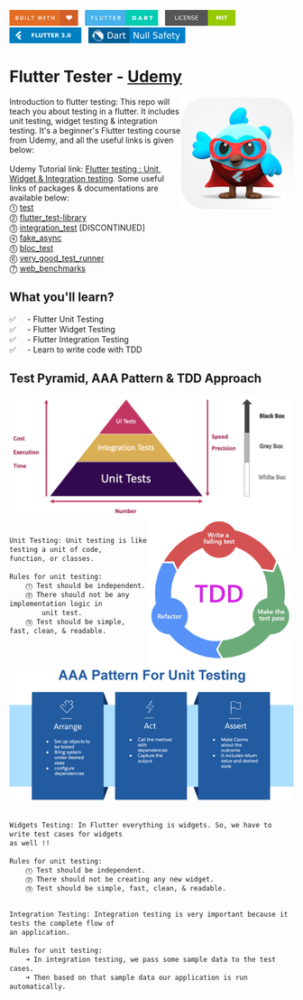 <img src="screenshots/badges/built-with-love.svg" height="28px"/>&nbsp;&nbsp;
<img src="screenshots/badges/flutter-dart.svg" height="28px" />&nbsp;&nbsp;
<a href="https://choosealicense.com/licenses/mit/" target="_blank"><img src="screenshots/badges/license-MIT.svg" height="28px" /></a>&nbsp;&nbsp;
<img src="screenshots/badges/Flutter-3.svg" height="28px" />&nbsp;&nbsp;
<img src="screenshots/badges/dart-null_safety-blue.svg" height="28px"/>

# Flutter Tester - [Udemy](https://www.udemy.com/course/flutter-testing-unit-widget-integration-testing/)

<img align="right" src="screenshots/store_icons/playstore.png" height="200"></img>

Introduction to flutter testing: This repo will teach you about testing in a flutter. It includes unit testing, widget testing & integration testing. It's a beginner's Flutter testing course from Udemy, and all the useful links is given below:
<br><br>
Udemy Tutorial link: [Flutter testing : Unit, Widget & Integration testing](https://www.udemy.com/course/flutter-testing-unit-widget-integration-testing/). Some useful links of packages & documentations are available below:<br>
⓵ [test](https://pub.dev/packages/test)<br>
⓶ [flutter_test-library](https://api.flutter.dev/flutter/flutter_test/flutter_test-library.html)<br>
⓷ [integration_test](https://pub.dev/packages/integration_test) [DISCONTINUED]<br>
⓸ [fake_async](https://pub.dev/packages/fake_async)<br>
⓹ [bloc_test](https://pub.dev/packages/bloc_test)<br>
⓺ [very_good_test_runner](https://pub.dev/packages/very_good_test_runner)<br>
⓻ [web_benchmarks](https://pub.dev/packages/web_benchmarks)<br>

<!-- Double Circled Number http://xahlee.info/comp/unicode_circled_numbers.html
⓵ ⓶ ⓷ ⓸ ⓹ ⓺ ⓻ ⓼ ⓽ ⓾ -->

## What you'll learn?

✅ &nbsp;&nbsp;&nbsp;&nbsp;- Flutter Unit Testing <br>
✅ &nbsp;&nbsp;&nbsp;&nbsp;- Flutter Widget Testing <br>
✅ &nbsp;&nbsp;&nbsp;&nbsp;- Flutter Integration Testing <br>
✅ &nbsp;&nbsp;&nbsp;&nbsp;- Learn to write code with TDD <br>

## Test Pyramid, AAA Pattern & TDD Approach

<img align="center" src="screenshots/images/test_pyramid.png"></img>
<img align="right" src="screenshots/images/tdd.png" height="260"></img>

```

Unit Testing꞉ Unit testing is like testing a unit of code,
function, or classes.

Rules for unit testing:
    ⓵ Test should be independent.
    ⓶ There should not be any implementation logic in
        unit test.
    ⓷ Test should be simple, fast, clean, & readable.

```

<p align="center">
    <img src="screenshots/images/image5.png"></img>
</p>

```

Widgets Testing꞉ In Flutter everything is widgets. So, we have to write test cases for widgets
as well !!

Rules for unit testing:
    ⓵ Test should be independent.
    ⓶ There should not be creating any new widget.
    ⓷ Test should be simple, fast, clean, & readable.

```

```

Integration Testing꞉ Integration testing is very important because it tests the complete flow of
an application.

Rules for unit testing:
    ➜ In integration testing, we pass some sample data to the test cases.
    ➜ Then based on that sample data our application is run automatically.

```
